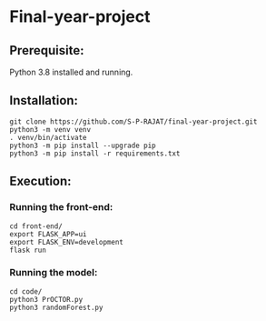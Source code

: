 # Final-year-project


## Prerequisite:

Python 3.8 installed and running.


## Installation:
```
git clone https://github.com/S-P-RAJAT/final-year-project.git
python3 -m venv venv
. venv/bin/activate
python3 -m pip install --upgrade pip
python3 -m pip install -r requirements.txt
```

## Execution:


### Running the front-end:

```
cd front-end/
export FLASK_APP=ui
export FLASK_ENV=development
flask run
```
### Running the model:
```
cd code/
python3 PrOCTOR.py
python3 randomForest.py
```
